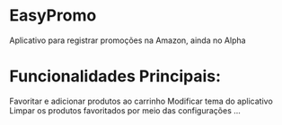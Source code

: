 # EasyPromo
Aplicativo para registrar promoções na Amazon, ainda no Alpha

# Funcionalidades Principais:
  Favoritar e adicionar produtos ao carrinho
  Modificar tema do aplicativo
  Limpar os produtos favoritados por meio das configurações
  ...
